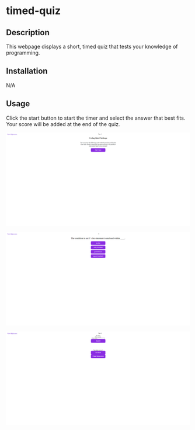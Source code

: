 # timed-quiz

## Description

This webpage displays a short, timed quiz that tests your knowledge of programming.

## Installation

N/A

## Usage

Click the start button to start the timer and select the answer that best fits. Your score will be added at the end of the quiz.

![alt text](https://github.com/dreamsalotl/timed-quiz/blob/main/assets/images/image.png?raw=true)

![alt text](https://github.com/dreamsalotl/timed-quiz/blob/main/assets/images/image-1.png?raw=true)

![alt text](https://github.com/dreamsalotl/timed-quiz/blob/main/assets/images/image-2.png?raw=true)